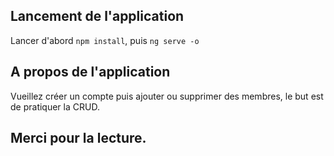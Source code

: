 ## Lancement de l'application

Lancer d'abord `npm install`,
puis `ng serve -o`

## A propos de l'application

Vueillez créer un compte puis ajouter ou supprimer des membres,
le but est de pratiquer la CRUD.

## Merci pour la lecture.
